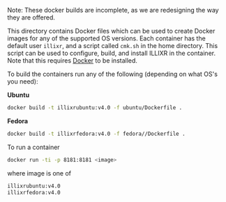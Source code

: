 Note: These docker builds are incomplete, as we are redesigning the way they are offered.

This directory contains Docker files which can be used to create Docker images for any of the supported OS versions.
Each container has the default user `illixr`, and a script called `cmk.sh` in the home directory. This script can be used to configure, build, and install ILLIXR in the container.
Note that this requires [Docker](https://docker.com) to be installed.

To build the containers run any of the following (depending on what OS's you need):

**Ubuntu**
```bash
docker build -t illixrubuntu:v4.0 -f ubuntu/Dockerfile .
```

**Fedora**
```bash
docker build -t illixrfedora:v4.0 -f fedora//Dockerfile .
```
To run a container
```bash
docker run -ti -p 8181:8181 <image>
```

where image is one of
```bash
illixrubuntu:v4.0
illixrfedora:v4.0
```
